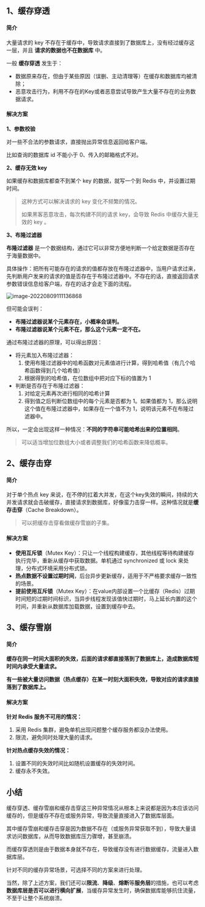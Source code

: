 ## 1、缓存穿透

#### 简介

大量请求的 key 不存在于缓存中，导致请求直接到了数据库上，没有经过缓存这一层，并且 **请求的数据也不在数据库** 中。

一般 **缓存穿透** 发生于：

+ 数据原来存在，但由于某些原因（误删、主动清理等）在缓存和数据库均被清除；
+ 恶意攻击行为，利用不存在的Key或者恶意尝试导致产生大量不存在的业务数据请求。

#### 解决方案

**1、参数校验**

对一些不合法的参数请求，直接抛出异常信息返回给客户端。

比如查询的数据库 id 不能小于 0、传入的邮箱格式不对。

**2、缓存无效 key**

如果缓存和数据库都查不到某个 key 的数据，就写一个到 Redis 中，并设置过期时间。

> 这种方式可以解决请求的 key 变化不频繁的情况。
>
> 如果黑客恶意攻击，每次构建不同的请求 key，会导致 Redis 中缓存大量无效的 key 。

**3、布隆过滤器**

**布隆过滤器** 是一个数据结构，通过它可以非常方便地判断一个给定数据是否存在于海量数据中。

具体操作：把所有可能存在的请求的值都存放在布隆过滤器中，当用户请求过来，先判断用户发来的请求的值是否存在于布隆过滤器中。不存在的话，直接返回请求参数错误信息给客户端，存在的话才会走下面的流程。

![image-20220809111136868](https://img.zxdmy.com/2022/202208091111471.png)

但可能会误判：

+ **布隆过滤器说某个元素存在，小概率会误判。**
+ **布隆过滤器说某个元素不在，那么这个元素一定不在。**

通过布隆过滤器的原理，可以得出原因：

+ 将元素加入布隆过滤器：
  1. 使用布隆过滤器中的哈希函数对元素值进行计算，得到哈希值（有几个哈希函数得到几个哈希值）
  2. 根据得到的哈希值，在位数组中把对应下标的值置为 1
+ 判断是否存在于布隆过滤器：
  1. 对给定元素再次进行相同的哈希计算
  2. 得到值之后判断位数组中的每个元素是否都为 1。如果值都为 1，那么说明这个值在布隆过滤器中，如果存在一个值不为 1，说明该元素不在布隆过滤器中。

所以，一定会出现这样一种情况：**不同的字符串可能哈希出来的位置相同**。

> 可以适当增加位数组大小或者调整我们的哈希函数来降低概率。

## 2、缓存击穿

#### 简介

对于单个热点 key 来说，在不停的扛着大并发，在这个key失效的瞬间，持续的大并发请求就会击破缓存，直接请求到数据库，好像蛮力击穿一样。这种情况就是**缓存击穿**（Cache Breakdown）。

> 可以把缓存击穿看做缓存雪崩的子集。

#### 解决方案

+ **使用互斥锁**（Mutex Key）：只让一个线程构建缓存，其他线程等待构建缓存执行完毕，重新从缓存中获取数据。单机通过 synchronized 或 lock 来处理，分布式环境采用分布式锁。
+ **热点数据不设置过期时间**，后台异步更新缓存，适用于不严格要求缓存一致性的场景。
+ **提前使用互斥锁**（Mutex Key）：在value内部设置一个比缓存（Redis）过期时间短的过期时间标识，当异步线程发现该值快过期时，马上延长内置的这个时间，并重新从数据库加载数据，设置到缓存中去。

## 3、缓存雪崩

#### 简介

**缓存在同一时间大面积的失效，后面的请求都直接落到了数据库上，造成数据库短时间内承受大量请求。**

**有一些被大量访问数据（热点缓存）在某一时刻大面积失效，导致对应的请求直接落到了数据库上。**

#### 解决方案

**针对 Redis 服务不可用的情况：**

1. 采用 Redis 集群，避免单机出现问题整个缓存服务都没办法使用。
2. 限流，避免同时处理大量的请求。

**针对热点缓存失效的情况：**

1. 设置不同的失效时间比如随机设置缓存的失效时间。
2. 缓存永不失效。

## 小结

缓存穿透、缓存雪崩和缓存击穿这三种异常情况从根本上来说都是因为本应该访问缓存的，但是缓存不存在或服务异常，导致流量直接进入了数据库层面。

其中缓存雪崩和缓存击穿是因为数据不存在（或服务异常获取不到），导致大量请求访问数据库，从而导致数据库压力骤增，甚至崩溃。

而缓存穿透则是由于数据本身就不存在，导致缓存没有进行数据缓存，流量进入数据库层。

针对不同的缓存异常场景，可选择不同的方案来进行处理。

当然，除了上述方案，我们还可以**限流**、**降级**、**熔断**等**服务层**的措施，也可以考虑**数据库层是否可以进行横向扩展**，当缓存异常发生时，确保数据库能够抗住流量，不至于让整个系统崩溃。
